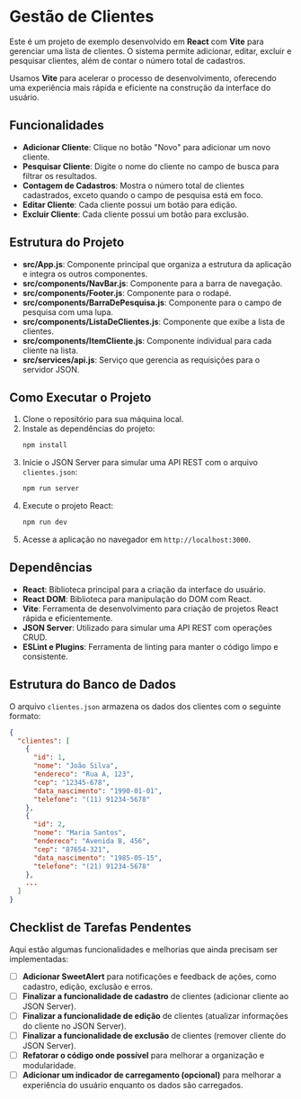 # Gestão de Clientes

Este é um projeto de exemplo desenvolvido em **React** com **Vite** para gerenciar uma lista de clientes. O sistema permite adicionar, editar, excluir e pesquisar clientes, além de contar o número total de cadastros.

Usamos **Vite** para acelerar o processo de desenvolvimento, oferecendo uma experiência mais rápida e eficiente na construção da interface do usuário.

## Funcionalidades

- **Adicionar Cliente**: Clique no botão "Novo" para adicionar um novo cliente.
- **Pesquisar Cliente**: Digite o nome do cliente no campo de busca para filtrar os resultados.
- **Contagem de Cadastros**: Mostra o número total de clientes cadastrados, exceto quando o campo de pesquisa está em foco.
- **Editar Cliente**: Cada cliente possui um botão para edição.
- **Excluir Cliente**: Cada cliente possui um botão para exclusão.

## Estrutura do Projeto

- **src/App.js**: Componente principal que organiza a estrutura da aplicação e integra os outros componentes.
- **src/components/NavBar.js**: Componente para a barra de navegação.
- **src/components/Footer.js**: Componente para o rodapé.
- **src/components/BarraDePesquisa.js**: Componente para o campo de pesquisa com uma lupa.
- **src/components/ListaDeClientes.js**: Componente que exibe a lista de clientes.
- **src/components/ItemCliente.js**: Componente individual para cada cliente na lista.
- **src/services/api.js**: Serviço que gerencia as requisições para o servidor JSON.

## Como Executar o Projeto

1. Clone o repositório para sua máquina local.
2. Instale as dependências do projeto:
   ```bash
   npm install
   ```
3. Inicie o JSON Server para simular uma API REST com o arquivo `clientes.json`:
   ```bash
   npm run server
   ```
4. Execute o projeto React:
   ```bash
   npm run dev
   ```
5. Acesse a aplicação no navegador em `http://localhost:3000`.

## Dependências

- **React**: Biblioteca principal para a criação da interface do usuário.
- **React DOM**: Biblioteca para manipulação do DOM com React.
- **Vite**: Ferramenta de desenvolvimento para criação de projetos React rápida e eficientemente.
- **JSON Server**: Utilizado para simular uma API REST com operações CRUD.
- **ESLint e Plugins**: Ferramenta de linting para manter o código limpo e consistente.

## Estrutura do Banco de Dados

O arquivo `clientes.json` armazena os dados dos clientes com o seguinte formato:

```json
{
  "clientes": [
    {
      "id": 1,
      "nome": "João Silva",
      "endereco": "Rua A, 123",
      "cep": "12345-678",
      "data_nascimento": "1990-01-01",
      "telefone": "(11) 91234-5678"
    },
    {
      "id": 2,
      "nome": "Maria Santos",
      "endereco": "Avenida B, 456",
      "cep": "87654-321",
      "data_nascimento": "1985-05-15",
      "telefone": "(21) 91234-5678"
    },
    ...
  ]
}
```

## Checklist de Tarefas Pendentes

Aqui estão algumas funcionalidades e melhorias que ainda precisam ser implementadas:

- [ ] **Adicionar SweetAlert** para notificações e feedback de ações, como cadastro, edição, exclusão e erros.
- [ ] **Finalizar a funcionalidade de cadastro** de clientes (adicionar cliente ao JSON Server).
- [ ] **Finalizar a funcionalidade de edição** de clientes (atualizar informações do cliente no JSON Server).
- [ ] **Finalizar a funcionalidade de exclusão** de clientes (remover cliente do JSON Server).
- [ ] **Refatorar o código onde possível** para melhorar a organização e modularidade.
- [ ] **Adicionar um indicador de carregamento (opcional)** para melhorar a experiência do usuário enquanto os dados são carregados.
